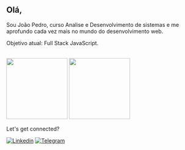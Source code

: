 ## Olá,

Sou João Pedro, curso Analise e Desenvolvimento de sistemas e me aprofundo cada vez mais no mundo do desenvolvimento web.

Objetivo atual: Full Stack JavaScript.

<br>
<div>
     <img height="160em" src="https://github-readme-stats.vercel.app/api?username=joaopedev&show_icons=true&theme=tokyonight"/>
     <img height="160em" src="https://github-readme-stats.vercel.app/api/top-langs/?username=joaopedev&layout=compact&theme=tokyonight"/>
</div>

Let's get connected?

[![Linkedin](https://img.shields.io/badge/LinkedIn-0077B5?style=for-the-badge&logo=linkedin&logoColor=white)](https://www.linkedin.com/in/jo%C3%A3o-pedro-sousa-5b9723213/)
[![Telegram](https://img.shields.io/badge/Telegram-2CA5E0?style=for-the-badge&logo=telegram&logoColor=white)](https://t.me/jassadosgame)
